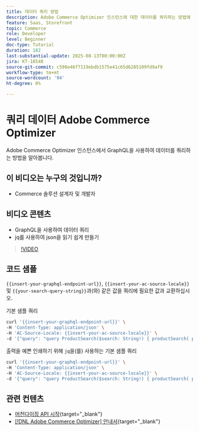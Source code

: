```yaml
---
title: 데이터 쿼리 방법
description: Adobe Commerce Optimizer 인스턴스에 대한 데이터를 쿼리하는 방법에 대해 알아봅니다.
feature: Saas, Storefront
topic: Commerce
role: Developer
level: Beginner
doc-type: Tutorial
duration: 182
last-substantial-update: 2025-08-13T00:00:00Z
jira: KT-18548
source-git-commit: c598e46f7119ebdb1575e41c65d6285109fd9af9
workflow-type: tm+mt
source-wordcount: '94'
ht-degree: 0%

---
```


# 쿼리 데이터 Adobe Commerce Optimizer

Adobe Commerce Optimizer 인스턴스에서 GraphQL을 사용하여 데이터를 쿼리하는 방법을 알아봅니다.

## 이 비디오는 누구의 것입니까?

* Commerce 솔루션 설계자 및 개발자

## 비디오 콘텐츠

* GraphQL을 사용하여 데이터 쿼리
* jq를 사용하여 json을 읽기 쉽게 만들기

>[!VIDEO](https://video.tv.adobe.com/v/3470800?learn=on&enablevpops)

## 코드 샘플

`{{insert-your-graphql-endpoint-url}}`, `{{insert-your-ac-source-locale}}` 및 `{{your-search-query-string}}`과(와) 같은 값을 쿼리에 필요한 값과 교환하십시오.

기본 샘플 쿼리

```bash
curl '{{insert-your-graphql-endpoint-url}}' \
-H 'Content-Type: application/json' \
-H 'AC-Source-Locale: {{insert-your-ac-source-locale}}' \
-d '{"query": "query ProductSearch($search: String!) { productSearch( phrase: $search, page_size: 10, current_page: 2) { items { productView { sku name description shortDescription images { url } ... on SimpleProductView { attributes { label name value } price { regular { amount { value currency } } roles } } } } } }", "variables": { "search": "{{your-search-query-string}}"}}'
```

출력을 예쁜 인쇄하기 위해 `jq`을(를) 사용하는 기본 샘플 쿼리

```bash
curl '{{insert-your-graphql-endpoint-url}}' \
-H 'Content-Type: application/json' \
-H 'AC-Source-Locale: {{insert-your-ac-source-locale}}' \
-d '{"query": "query ProductSearch($search: String!) { productSearch( phrase: $search, page_size: 10, current_page: 2) { items { productView { sku name description shortDescription images { url } ... on SimpleProductView { attributes { label name value } price { regular { amount { value currency } } roles } } } } } }", "variables": { "search": "{{your-search-query-string}}"}}' | jq .
```

## 관련 컨텐츠

* [머천다이징 API 시작](https://developer.adobe.com/commerce/services/optimizer/merchandising-services/using-the-api/#make-your-first-request){target="_blank"}
* [[!DNL Adobe Commerce Optimizer] 안내서](https://experienceleague.adobe.com/ko/docs/commerce/optimizer/overview){target="_blank"}
